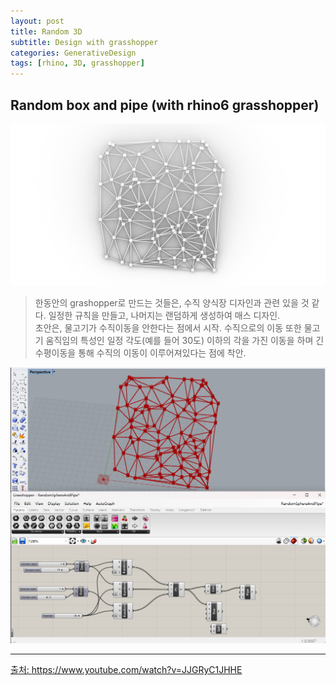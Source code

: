 ```yaml
---
layout: post
title: Random 3D
subtitle: Design with grasshopper
categories: GenerativeDesign
tags: [rhino, 3D, grasshopper]
---
```


## Random box and pipe (with rhino6 grasshopper)

![1][1]

> 한동안의 grashopper로 만드는 것들은, 수직 양식장 디자인과 관련 있을 것 같다. 일정한 규칙을 만들고, 나머지는 랜덤하게 생성하여 매스 디자인.   
초안은, 물고기가 수직이동을 안한다는 점에서 시작. 수직으로의 이동 또한 물고기 움직임의 특성인 일정 각도(예를 들어 30도) 이하의 각을 가진 이동을 하며 긴 수평이동을 통해 수직의 이동이 이루어져있다는 점에 착안.



![2][2]


























---

[1]: /assets/images/post_img/2023-11-13-grasshopper01/1.png
[2]: /assets/images/post_img/2023-11-13-grasshopper01/2.png
[3]: /assets/images/post_img/2023-11-13-grasshopper01/3.png
[4]: /assets/images/post_img/2023-11-13-grasshopper01/4.png
[5]: /assets/images/post_img/2023-11-13-grasshopper01/5.png
[6]: /assets/images/post_img/2023-11-13-grasshopper01/6.png
[7]: /assets/images/post_img/2023-11-13-grasshopper01/7.png
[8]: /assets/images/post_img/2023-11-13-grasshopper01/8.png


[출처: ](https://www.youtube.com/watch?v=JJGRyC1JHHE)https://www.youtube.com/watch?v=JJGRyC1JHHE


